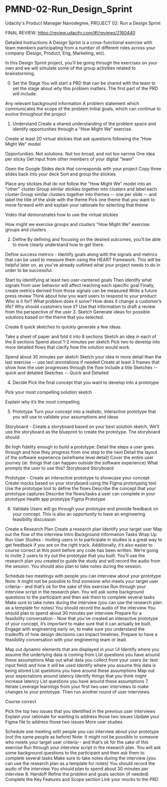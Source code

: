 # PMND-02-Run_Design_Sprint
Udacity's Product Manager Nanodegree, PROJECT 02: Run a Design Sprint

FINAL REVIEW: https://review.udacity.com/#!/reviews/2160440

Detailed Instructions
A Design Sprint is a cross-functional exercise with team members participating from a number of different roles across your company (Design, Product, Eng, Marketing, etc).

In this Design Sprint project, you’ll be going through the exercises on your own and we will simulate some of the group activities related to brainstorming.

0. Set the Stage
You will start a PRD that can be shared with the team to set the stage about why this problem matters. The first part of the PRD will include:

Any relevant background information
A problem statement which communicates the scope of the problem
Initial goals, which can continue to evolve throughout the project
1. Understand
Create a shared understanding of the problem space and identify opportunities through a “How Might We” exercise.

Create at least 20 virtual stickies that ask questions following the "How Might We" model

Opportunities. Not solutions.
Not too broad, and not too narrow
One idea per sticky
Get input from other members of your digital "team"

Open the Google Slides deck that corresponds with your project
Copy three slides back into your deck
Sort and group the stickies

Place any stickies that do not follow the "How Might We" model into an "other" cluster
Group similar stickies together into clusters and label each cluster
Group similar clusters together into themes -- one per slide -- and label the title of the slide with the theme
Pick one theme that you want to move forward with and explain your rationale for selecting that theme


Video that demonstrates how to use the virtual stickies

How might we exercise groups and clusters
"How Might We" exercise: groups and clusters

2. Define
By defining and focusing on the desired outcomes, you’ll be able to more clearly understand how to get there.

Define success metrics - Identify goals along with the signals and metrics that can be used to measure them using the HEART framework. This will be helpful later on, as you’ve already outlined what your project needs to do in order to be successful.

Start by identifying at least two user-centered goals
Then identify what signals from user behavior will affect reaching each specific goal
Finally, create metrics derived from those signals can be measured
Write a future press review
Think about how you want users to respond to your product:
Who is it for?
What problem does it solve?
How does it change a customer’s life?
Why should customers love it?
Use that information to draft a review from the perspective of the user
3. Sketch
Generate ideas for possible solutions based on the theme that you selected.

Create 8 quick sketches to quickly generate a few ideas.

Take a sheet of paper and fold it into 8 sections
Sketch an idea in each of the 8 sections
Spend about 1-2 minutes per sketch
Pick two to develop into more detailed flows that clarify how the solution would work.

Spend about 30 minutes per sketch
Sketch your idea in more detail than the last exercise -- use text annotations if needed
Create at least 3 frames that show how the user progresses through the flow
Include a title
Sketches -- quick and detailed
Sketches -- Quick and Detailed

4. Decide
Pick the final concept that you want to develop into a prototype

Pick your most compelling solution sketch

Explain why it’s the most compelling

5. Prototype
Turn your concept into a realistic, interactive prototype that you will use to validate your assumptions and ideas

Storyboard - Create a storyboard based on your best solution sketch. We’ll use the storyboard as the blueprint to create the prototype.
The storyboard should:

Be high fidelity enough to build a prototype:
Detail the steps a user goes through and how they progress from one step to the next
Detail the layout of the software experience (wireframe level detail)
Cover the entire user journey (ie: things that can happen outside the software experience)
What prompts the user to use this?
Storyboard
Storyboard

Prototype - Create an interactive prototype to showcase your concept
Create mocks based on your storyboard using the Figma prototyping tool
Use the prototype tool to define the flows
Describe the concept that your prototype captures
Describe the flows/tasks a user can complete in your prototype
Health app prototype
Figma Prototype

6. Validate
Users will go through your prototype and provide feedback on your concept. This is also an opportunity to have an engineering feasibility discussion

Create a Research Plan
Create a research plan
Identify your target user
Map out the flow of the interview
Intro
Background information
Tasks
Wrap Up
Run User Studies - Inviting users in to participate in studies is a great way to get feedback if you are on the right track. Additionally, it’s also easier to course correct at this point before any code has been written. We’re going to invite 2 users to try out the prototype that you built. You’ll use the research plan you created to guide the study and will record the audio from the session. You should also plan to take notes during the session.

Schedule two meetings with people you can interview about your prototype
Note: It might not be possible to find someone who meets your target user criteria-- and that’s ok for the sake of this exercise
Run through your interview script in the research plan.
You will ask some background questions to the participant and then ask them to complete several tasks
Make sure to take notes during the interview (you can use the research plan as a template for notes)
You should record the audio of the interview
You should plan to spend about 30 minutes per interview
Prepare for a feasibility conversation - Now that you’ve created an interactive prototype of your concept, it’s important to make sure that it can actually be built. Engage with engineering early on, to make sure you understand the tradeoffs of how design decisions can impact timelines. Prepare to have a feasibility conversation with your engineering team or lead.

Map out dynamic elements that are displayed in your UI
Identify where you assume the underlying data is coming from
List questions you have around these assumptions
Map out what data you collect from your users (ie: text input field) and how it will be used
Identify where you assume this data is being stored
List questions you have around these assumptions
Map out your expectations around latency
Identify things that you think might increase latency
List questions you have around these assumptions
7. Iterate
Leverage learnings from your first two user interviews to make changes to your prototype. Then run another round of user interviews.

Course correct

Pick the top two issues that you identified in the previous user interviews
Explain your rationale for wanting to address those two issues
Update your Figma file to address those two issues
More user studies

Schedule one meeting with people you can interview about your prototype (not the same people as before)
Note: It might not be possible to someone who meets your target user criteria-- and that’s ok for the sake of this exercise
Run through your interview script in the research plan.
You will ask some background questions to the participant and then ask them to complete several tasks
Make sure to take notes during the interview (you can use the research plan as a template for notes)
You should record the audio of the interview
You should plan to spend about 30 minutes per interview
8. Handoff
Refine the problem and goals section (if needed)
Complete the Key Features and Scope section
Link your mocks to the PRD
